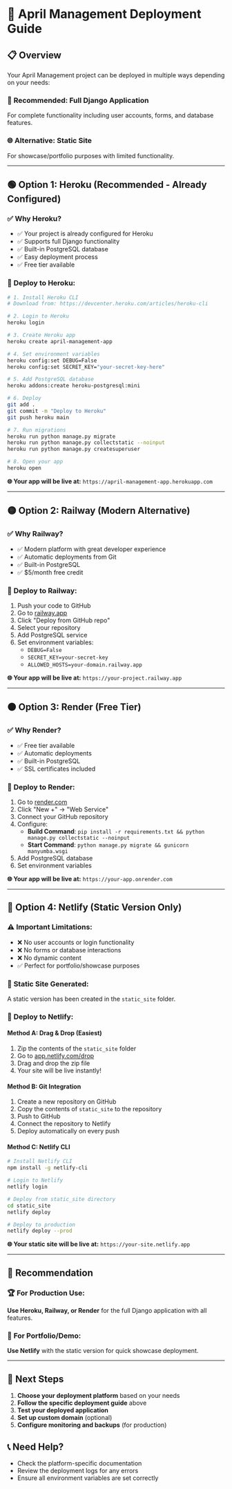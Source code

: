 # 🚀 April Management Deployment Guide

## 📋 Overview
Your April Management project can be deployed in multiple ways depending on your needs:

### 🎯 **Recommended: Full Django Application**
For complete functionality including user accounts, forms, and database features.

### 🌐 **Alternative: Static Site**
For showcase/portfolio purposes with limited functionality.

---

## 🟢 **Option 1: Heroku (Recommended - Already Configured)**

### ✅ **Why Heroku?**
- ✅ Your project is already configured for Heroku
- ✅ Supports full Django functionality
- ✅ Built-in PostgreSQL database
- ✅ Easy deployment process
- ✅ Free tier available

### 🚀 **Deploy to Heroku:**
```bash
# 1. Install Heroku CLI
# Download from: https://devcenter.heroku.com/articles/heroku-cli

# 2. Login to Heroku
heroku login

# 3. Create Heroku app
heroku create april-management-app

# 4. Set environment variables
heroku config:set DEBUG=False
heroku config:set SECRET_KEY="your-secret-key-here"

# 5. Add PostgreSQL database
heroku addons:create heroku-postgresql:mini

# 6. Deploy
git add .
git commit -m "Deploy to Heroku"
git push heroku main

# 7. Run migrations
heroku run python manage.py migrate
heroku run python manage.py collectstatic --noinput
heroku run python manage.py createsuperuser

# 8. Open your app
heroku open
```

**🌐 Your app will be live at:** `https://april-management-app.herokuapp.com`

---

## 🟡 **Option 2: Railway (Modern Alternative)**

### ✅ **Why Railway?**
- ✅ Modern platform with great developer experience
- ✅ Automatic deployments from Git
- ✅ Built-in PostgreSQL
- ✅ $5/month free credit

### 🚀 **Deploy to Railway:**
1. Push your code to GitHub
2. Go to [railway.app](https://railway.app)
3. Click "Deploy from GitHub repo"
4. Select your repository
5. Add PostgreSQL service
6. Set environment variables:
   - `DEBUG=False`
   - `SECRET_KEY=your-secret-key`
   - `ALLOWED_HOSTS=your-domain.railway.app`

**🌐 Your app will be live at:** `https://your-project.railway.app`

---

## 🟠 **Option 3: Render (Free Tier)**

### ✅ **Why Render?**
- ✅ Free tier available
- ✅ Automatic deployments
- ✅ Built-in PostgreSQL
- ✅ SSL certificates included

### 🚀 **Deploy to Render:**
1. Go to [render.com](https://render.com)
2. Click "New +" → "Web Service"
3. Connect your GitHub repository
4. Configure:
   - **Build Command**: `pip install -r requirements.txt && python manage.py collectstatic --noinput`
   - **Start Command**: `python manage.py migrate && gunicorn manyumba.wsgi`
5. Add PostgreSQL database
6. Set environment variables

**🌐 Your app will be live at:** `https://your-app.onrender.com`

---

## 🔵 **Option 4: Netlify (Static Version Only)**

### ⚠️ **Important Limitations:**
- ❌ No user accounts or login functionality
- ❌ No forms or database interactions
- ❌ No dynamic content
- ✅ Perfect for portfolio/showcase purposes

### 📁 **Static Site Generated:**
A static version has been created in the `static_site` folder.

### 🚀 **Deploy to Netlify:**

#### **Method A: Drag & Drop (Easiest)**
1. Zip the contents of the `static_site` folder
2. Go to [app.netlify.com/drop](https://app.netlify.com/drop)
3. Drag and drop the zip file
4. Your site will be live instantly!

#### **Method B: Git Integration**
1. Create a new repository on GitHub
2. Copy the contents of `static_site` to the repository
3. Push to GitHub
4. Connect the repository to Netlify
5. Deploy automatically on every push

#### **Method C: Netlify CLI**
```bash
# Install Netlify CLI
npm install -g netlify-cli

# Login to Netlify
netlify login

# Deploy from static_site directory
cd static_site
netlify deploy

# Deploy to production
netlify deploy --prod
```

**🌐 Your static site will be live at:** `https://your-site.netlify.app`

---

## 🎯 **Recommendation**

### 🏆 **For Production Use:**
**Use Heroku, Railway, or Render** for the full Django application with all features.

### 🎨 **For Portfolio/Demo:**
**Use Netlify** with the static version for quick showcase deployment.

---

## 🔧 **Next Steps**

1. **Choose your deployment platform** based on your needs
2. **Follow the specific deployment guide** above
3. **Test your deployed application**
4. **Set up custom domain** (optional)
5. **Configure monitoring and backups** (for production)

## 📞 **Need Help?**
- Check the platform-specific documentation
- Review the deployment logs for any errors
- Ensure all environment variables are set correctly
